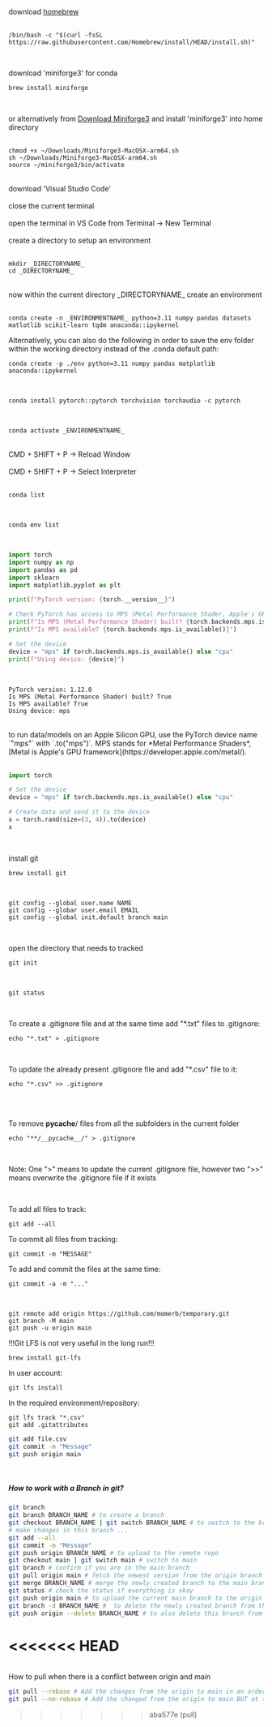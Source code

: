 download [homebrew](https://brew.sh) <br><br>

```other
/bin/bash -c "$(curl -fsSL https://raw.githubusercontent.com/Homebrew/install/HEAD/install.sh)"
```

<br>



download 'miniforge3' for conda 

```other
brew install miniforge
```

<br>

or alternatively from [Download Miniforge3](https://github.com/conda-forge/miniforge/blob/main/README.md) and install 'miniforge3' into home directory <br><br>


```other
chmod +x ~/Downloads/Miniforge3-MacOSX-arm64.sh
sh ~/Downloads/Miniforge3-MacOSX-arm64.sh
source ~/miniforge3/bin/activate
```

<br>
download 'Visual Studio Code' <br><br>
close the current terminal <br><br>
open the terminal in VS Code from Terminal -> New Terminal <br><br>
create a directory to setup an environment <br><br>

```other
mkdir _DIRECTORYNAME_
cd _DIRECTORYNAME_
```

<br>
now within the current directory _DIRECTORYNAME_ create an environment <br><br>

```other
conda create -n _ENVIRONMENTNAME_ python=3.11 numpy pandas datasets matlotlib scikit-learn tqdm anaconda::ipykernel
```

Alternatively, you can also do the following in order to save the env folder within the working directory instead of the .conda default path:

```other
conda create -p ./env python=3.11 numpy pandas matplotlib anaconda::ipykernel
```



<br>

```other
conda install pytorch::pytorch torchvision torchaudio -c pytorch
```

<br>

```other
conda activate _ENVIRONMENTNAME_
```

<br>
CMD + SHIFT + P -> Reload Window <br><br>
CMD + SHIFT + P -> Select Interpreter <br><br>

```other
conda list
```

<br>

```other
conda env list
```

<br>

```python
import torch
import numpy as np
import pandas as pd
import sklearn
import matplotlib.pyplot as plt

print(f"PyTorch version: {torch.__version__}")

# Check PyTorch has access to MPS (Metal Performance Shader, Apple's GPU architecture)
print(f"Is MPS (Metal Performance Shader) built? {torch.backends.mps.is_built()}")
print(f"Is MPS available? {torch.backends.mps.is_available()}")

# Set the device      
device = "mps" if torch.backends.mps.is_available() else "cpu"
print(f"Using device: {device}")
```

<br>

```other
PyTorch version: 1.12.0
Is MPS (Metal Performance Shader) built? True
Is MPS available? True
Using device: mps
```

<br>
to run data/models on an Apple Silicon GPU, use the PyTorch device name `"mps"` with `.to("mps")`. MPS stands for *Metal Performance Shaders*, [Metal is Apple's GPU framework](https://developer.apple.com/metal/). <br><br>

```python
import torch

# Set the device
device = "mps" if torch.backends.mps.is_available() else "cpu"

# Create data and send it to the device
x = torch.rand(size=(3, 4)).to(device)
x
```
<br>

install git <br>

```other
brew install git
```
<br>

```other
git config --global user.name NAME
git config --globar user.email EMAIL
git config --global init.default branch main
```
<br>

open the directory that needs to tracked <br>

```other
git init
```
<br>

```other
git status
```

<br>

To create a .gitignore file and at the same time add "*.txt" files to .gitignore:

```other
echo "*.txt" > .gitignore
```

<br>

To update the already present .gitignore file and add "*.csv" file to it:

```other
echo "*.csv" >> .gitignore
```

<br>

<br>

To remove __pycache__/ files from all the subfolders in the current folder

```other
echo "**/__pycache__/" > .gitignore
```

<br>

Note: One ">" means to update the current .gitignore file, however two ">>" means overwrite the .gitignore file if it exists

<br>

To add all files to track:
```other
git add --all
```

To commit all files from tracking:
```other
git commit -m "MESSAGE"
```

To add and commit the files at the same time:
```other
git commit -a -m "..."
```
<br>

```other
git remote add origin https://github.com/momerb/temporary.git
git branch -M main
git push -u origin main
```

!!!Git LFS is not very useful in the long run!!!

```other
brew install git-lfs
```

In user account:
```
git lfs install
```

In the required environment/repository:
```other
git lfs track "*.csv"
git add .gitattributes
```

```bash
git add file.csv
git commit -m "Message"
git push origin main
```

<br>

##### How to work with a Branch in git?

```bash
git branch
git branch BRANCH_NAME # to create a branch
git checkout BRANCH_NAME | git switch BRANCH_NAME # to switch to the branch
# make changes in this branch ...
git add --all
git commit -m "Message"
git push origin BRANCH_NAME # to upload to the remote repo
git checkout main | git switch main # switch to main
git branch # confirm if you are in the main branch
git pull origin main # fetch the newest version from the origin branch of the remote repo
git merge BRANCH_NAME # merge the newly created branch to the main branch
git status # check the status if everything is okay
git push origin main # to upload the current main branch to the origin branch of the remote repo
git branch -d BRANCH_NAME #  to delete the newly created branch from the local git -D instead for force delete
git push origin --delete BRANCH_NAME # to also delete this branch from the remote repo
```
<<<<<<< HEAD
=======

<br>
How to pull when there is a conflict between origin and main

```bash
git pull --rebase # Add the changes from the origin to main in an order as they were made
git pull --no-rebase # Add the changed from the origin to main BUT at the end of the main
```
>>>>>>> aba577e (pull)
